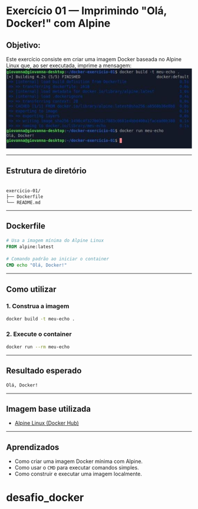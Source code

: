 # Exercício 01 — Imprimindo "Olá, Docker!" com Alpine

## Objetivo:

Este exercício consiste em criar uma imagem Docker baseada no Alpine Linux que, ao ser executada, imprime a mensagem:
![visão geral](./imagem_exe01.png)


---

## Estrutura de diretório

```

exercicio-01/
├── Dockerfile
└── README.md

````

---

## Dockerfile

```Dockerfile
# Usa a imagem mínima do Alpine Linux
FROM alpine:latest

# Comando padrão ao iniciar o container
CMD echo "Olá, Docker!"
````

---

## Como utilizar

### 1. Construa a imagem

```bash
docker build -t meu-echo .
```

### 2. Execute o container

```bash
docker run --rm meu-echo
```

---

## Resultado esperado

```bash
Olá, Docker!
```

---

## Imagem base utilizada

* [Alpine Linux (Docker Hub)](https://hub.docker.com/_/alpine)

---

## Aprendizados

* Como criar uma imagem Docker mínima com Alpine.
* Como usar o `CMD` para executar comandos simples.
* Como construir e executar uma imagem localmente.
# desafio_docker
